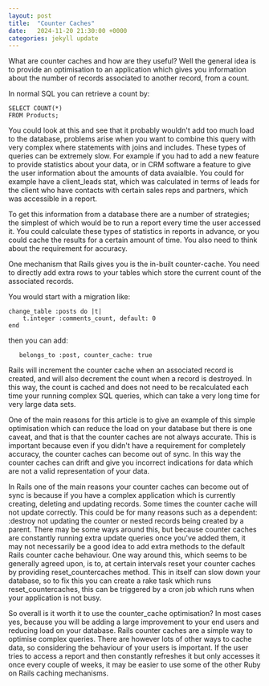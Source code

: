 ```yaml
---
layout: post
title:  "Counter Caches"
date:   2024-11-20 21:30:00 +0000
categories: jekyll update
---
```


What are counter caches and how are they useful? Well the general idea is to provide an optimisation to an application which gives you information about the number of records associated to another record, from a count.

In normal SQL you can retrieve a count by:

```
SELECT COUNT(*)
FROM Products;
```

You could look at this and see that it probably wouldn't add too much load to the database, problems arise when you want to combine this query with very complex where statements with joins and includes. These types of queries can be extremely slow. For example if you had to add a new feature to provide statistics about your data, or in CRM software a feature to give the user information about the amounts of data avaialble. You could for example have a client_leads stat, which was calculated in terms of leads for the client who have contacts with certain sales reps and partners, which was accessible in a report.

To get this information from a database there are a number of strategies; the simplest of which would be to run a report every time the user accessed it. You could calculate these types of statistics in reports in advance, or you could cache the results for a certain amount of time. You also need to think about the requirement for accuracy.

One mechanism that Rails gives you is the in-built counter-cache. You need to directly add extra rows to your tables which store the current count of the associated records. 

You would start with a migration like:

```
change_table :posts do |t|
    t.integer :comments_count, default: 0
end
```

then you can add:
```
   belongs_to :post, counter_cache: true
```

Rails will increment the counter cache when an associated record is created, and will also decrement the count when a record is destroyed. In this way, the count is cached and does not need to be recalculated each time your running complex SQL queries, which can take a very long time for very large data sets. 

One of the main reasons for this article is to give an example of this simple optimisation which can reduce the load on your database but there is one caveat, and that is that the counter caches are not always accurate. This is important because even if you didn't have a requirement for completely accuracy, the counter caches can become out of sync. In this way the counter caches can drift and give you incorrect indications for data which are not a valid representation of your data.

In Rails one of the main reasons your counter caches can become out of sync is because if you have a complex application which is currently creating, deleting and updating records. Some times the counter cache will not update correctly. This could be for many reasons such as a dependent: :destroy not updating the counter or nested records being created by a parent. There may be some ways around this, but because counter caches are constantly running extra update queries once you've added them, it may not necessarily be a good idea to add extra methods to the default Rails counter cache behaviour. One way around this, which seems to be generally agreed upon, is to, at certain intervals reset your counter caches by providing reset_countercaches method. This in itself can slow down your database, so to fix this you can create a rake task which runs reset_countercaches, this can be triggered by a cron job which runs when your application is not busy. 

So overall is it worth it to use the counter_cache optimisation? In most cases yes, because you will be adding a large improvement to your end users and reducing load on your database. Rails counter caches are a simple way to optimise complex queries. There are however lots of other ways to cache data, so considering the behaviour of your users is important. If the user tries to access a report and then constantly refreshes it but only accesses it once every couple of weeks, it may be easier to use some of the other Ruby on Rails caching mechanisms.